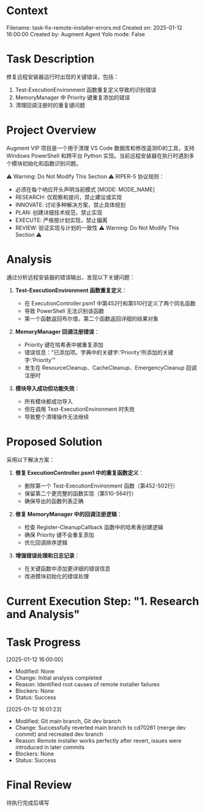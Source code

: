 # Context
Filename: task-fix-remote-installer-errors.md
Created on: 2025-01-12 16:00:00
Created by: Augment Agent
Yolo mode: False

# Task Description
修复远程安装器运行时出现的关键错误，包括：
1. Test-ExecutionEnvironment 函数重复定义导致的识别错误
2. MemoryManager 中 Priority 键重复添加的错误
3. 清理回调注册时的重复键问题

# Project Overview
Augment VIP 项目是一个用于清理 VS Code 数据库和修改遥测ID的工具，支持 Windows PowerShell 和跨平台 Python 实现。当前远程安装器在执行时遇到多个模块初始化和函数识别问题。

⚠️ Warning: Do Not Modify This Section ⚠️
RIPER-5 协议规则：
- 必须在每个响应开头声明当前模式 [MODE: MODE_NAME]
- RESEARCH: 仅观察和提问，禁止建议或实现
- INNOVATE: 讨论多种解决方案，禁止具体规划
- PLAN: 创建详细技术规范，禁止实现
- EXECUTE: 严格按计划实现，禁止偏离
- REVIEW: 验证实现与计划的一致性
⚠️ Warning: Do Not Modify This Section ⚠️

# Analysis
通过分析远程安装器的错误输出，发现以下关键问题：

1. **Test-ExecutionEnvironment 函数重复定义**：
   - 在 ExecutionController.psm1 中第452行和第510行定义了两个同名函数
   - 导致 PowerShell 无法识别该函数
   - 第一个函数返回布尔值，第二个函数返回详细的结果对象

2. **MemoryManager 回调注册错误**：
   - Priority 键在哈希表中被重复添加
   - 错误信息："已添加项。字典中的关键字:'Priority'所添加的关键字:'Priority'"
   - 发生在 ResourceCleanup、CacheCleanup、EmergencyCleanup 回调注册时

3. **模块导入成功但功能失效**：
   - 所有模块都成功导入
   - 但在调用 Test-ExecutionEnvironment 时失败
   - 导致整个清理操作无法继续

# Proposed Solution
采用以下解决方案：

1. **修复 ExecutionController.psm1 中的重复函数定义**：
   - 删除第一个 Test-ExecutionEnvironment 函数（第452-502行）
   - 保留第二个更完整的函数实现（第510-564行）
   - 确保导出的函数列表正确

2. **修复 MemoryManager 中的回调注册逻辑**：
   - 检查 Register-CleanupCallback 函数中的哈希表创建逻辑
   - 确保 Priority 键不会重复添加
   - 优化回调排序逻辑

3. **增强错误处理和日志记录**：
   - 在关键函数中添加更详细的错误信息
   - 改进模块初始化的错误处理

# Current Execution Step: "1. Research and Analysis"

# Task Progress
[2025-01-12 16:00:00]
- Modified: None
- Change: Initial analysis completed
- Reason: Identified root causes of remote installer failures
- Blockers: None
- Status: Success

[2025-01-12 16:01:23]
- Modified: Git main branch, Git dev branch
- Change: Successfully reverted main branch to cd70261 (merge dev commit) and recreated dev branch
- Reason: Remote installer works perfectly after revert, issues were introduced in later commits
- Blockers: None
- Status: Success

# Final Review
待执行完成后填写
